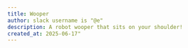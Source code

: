 ```yaml
---
title: Wooper
author: slack username is "@e"
description: A robot wooper that sits on your shoulder!
created_at: 2025-06-17"
---
```

